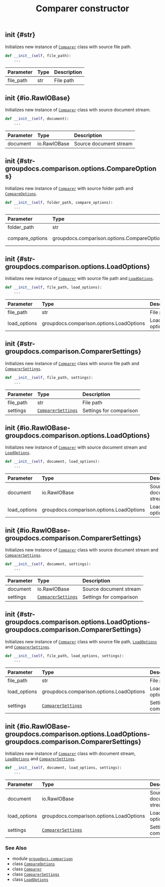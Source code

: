 ﻿---
title: Comparer constructor
second_title: GroupDocs.Comparison for Python via .NET API References
description: 
type: docs
url: /python-net/groupdocs.comparison/comparer/__init__/
is_root: false
weight: 10
---

## __init__ {#str}

Initializes new instance of [`Comparer`](/comparison/python-net/groupdocs.comparison/comparer) class with source file path.



```python
def __init__(self, file_path):
    ...
```


| Parameter | Type | Description |
| :- | :- | :- |
| file_path | str | File path |


## __init__ {#io.RawIOBase}

Initializes new instance of [`Comparer`](/comparison/python-net/groupdocs.comparison/comparer) class with source document stream.



```python
def __init__(self, document):
    ...
```


| Parameter | Type | Description |
| :- | :- | :- |
| document | io.RawIOBase | Source document stream |


## __init__ {#str-groupdocs.comparison.options.CompareOptions}

Initializes new instance of [`Comparer`](/comparison/python-net/groupdocs.comparison/comparer) with source folder path and [`CompareOptions`](/comparison/python-net/groupdocs.comparison.options/compareoptions).



```python
def __init__(self, folder_path, compare_options):
    ...
```


| Parameter | Type | Description |
| :- | :- | :- |
| folder_path | str | Folder path |
| compare_options | groupdocs.comparison.options.CompareOptions | Compare options |


## __init__ {#str-groupdocs.comparison.options.LoadOptions}

Initializes new instance of [`Comparer`](/comparison/python-net/groupdocs.comparison/comparer) with source file path and [`LoadOptions`](/comparison/python-net/groupdocs.comparison.options/loadoptions).



```python
def __init__(self, file_path, load_options):
    ...
```


| Parameter | Type | Description |
| :- | :- | :- |
| file_path | str | File path |
| load_options | groupdocs.comparison.options.LoadOptions | Load options |


## __init__ {#str-groupdocs.comparison.ComparerSettings}

Initializes new instance of [`Comparer`](/comparison/python-net/groupdocs.comparison/comparer) class with source file path and [`ComparerSettings`](/comparison/python-net/groupdocs.comparison/comparersettings).



```python
def __init__(self, file_path, settings):
    ...
```


| Parameter | Type | Description |
| :- | :- | :- |
| file_path | str | File path |
| settings | [`ComparerSettings`](/comparison/python-net/groupdocs.comparison/comparersettings) | Settings for comparison |


## __init__ {#io.RawIOBase-groupdocs.comparison.options.LoadOptions}

Initializes new instance of [`Comparer`](/comparison/python-net/groupdocs.comparison/comparer) with source document stream and [`LoadOptions`](/comparison/python-net/groupdocs.comparison.options/loadoptions).



```python
def __init__(self, document, load_options):
    ...
```


| Parameter | Type | Description |
| :- | :- | :- |
| document | io.RawIOBase | Source document stream |
| load_options | groupdocs.comparison.options.LoadOptions | Load options |


## __init__ {#io.RawIOBase-groupdocs.comparison.ComparerSettings}

Initializes new instance of [`Comparer`](/comparison/python-net/groupdocs.comparison/comparer) class with source document stream and [`ComparerSettings`](/comparison/python-net/groupdocs.comparison/comparersettings).



```python
def __init__(self, document, settings):
    ...
```


| Parameter | Type | Description |
| :- | :- | :- |
| document | io.RawIOBase | Source document stream |
| settings | [`ComparerSettings`](/comparison/python-net/groupdocs.comparison/comparersettings) | Settings for comparison |


## __init__ {#str-groupdocs.comparison.options.LoadOptions-groupdocs.comparison.ComparerSettings}

Initializes new instance of [`Comparer`](/comparison/python-net/groupdocs.comparison/comparer) class with source file path, [`LoadOptions`](/comparison/python-net/groupdocs.comparison.options/loadoptions) and [`ComparerSettings`](/comparison/python-net/groupdocs.comparison/comparersettings).



```python
def __init__(self, file_path, load_options, settings):
    ...
```


| Parameter | Type | Description |
| :- | :- | :- |
| file_path | str | File path |
| load_options | groupdocs.comparison.options.LoadOptions | Load options |
| settings | [`ComparerSettings`](/comparison/python-net/groupdocs.comparison/comparersettings) | Settings for comparison |


## __init__ {#io.RawIOBase-groupdocs.comparison.options.LoadOptions-groupdocs.comparison.ComparerSettings}

Initializes new instance of [`Comparer`](/comparison/python-net/groupdocs.comparison/comparer) class with document stream, [`LoadOptions`](/comparison/python-net/groupdocs.comparison.options/loadoptions) and [`ComparerSettings`](/comparison/python-net/groupdocs.comparison/comparersettings).



```python
def __init__(self, document, load_options, settings):
    ...
```


| Parameter | Type | Description |
| :- | :- | :- |
| document | io.RawIOBase | Source document stream |
| load_options | groupdocs.comparison.options.LoadOptions | Load options |
| settings | [`ComparerSettings`](/comparison/python-net/groupdocs.comparison/comparersettings) | Settings for comparison |



### See Also
* module [`groupdocs.comparison`](../../)
* class [`CompareOptions`](/comparison/python-net/groupdocs.comparison.options/compareoptions)
* class [`Comparer`](/comparison/python-net/groupdocs.comparison/comparer)
* class [`ComparerSettings`](/comparison/python-net/groupdocs.comparison/comparersettings)
* class [`LoadOptions`](/comparison/python-net/groupdocs.comparison.options/loadoptions)
